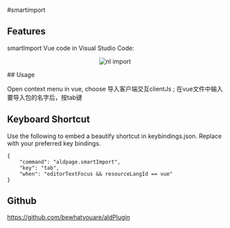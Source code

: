 #smartimport

## Features

smartImport Vue code in Visual Studio Code:

<p align="center">
  <img alt="nl import" src="https://github.com/bewhatyouare/aldPlugin/blob/master/working.gif">
</p>
## Usage

Open context menu in vue, choose 导入客户端交互clientJs ;
在vue文件中输入要导入包的名字后，按tab键

## Keyboard Shortcut
Use the following to embed a beautify shortcut in keybindings.json. Replace with your preferred key bindings.

    {
        "command": "aldpage.smartImport",
        "key": "tab",
        "when": "editorTextFocus && resourceLangId == vue"
    }



## Github
https://github.com/bewhatyouare/aldPlugin
